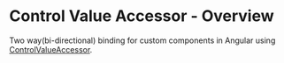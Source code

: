 # Control Value Accessor - Overview
Two way(bi-directional) binding for custom components in Angular using [ControlValueAccessor](https://angular.io/api/forms/ControlValueAccessor).
